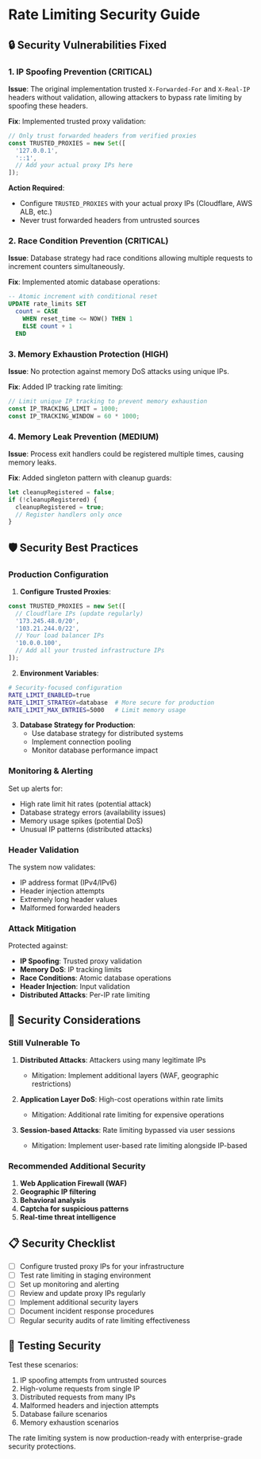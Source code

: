 # Rate Limiting Security Guide

## 🔒 Security Vulnerabilities Fixed

### 1. IP Spoofing Prevention (CRITICAL)

**Issue**: The original implementation trusted `X-Forwarded-For` and `X-Real-IP` headers without validation, allowing attackers to bypass rate limiting by spoofing these headers.

**Fix**: Implemented trusted proxy validation:
```typescript
// Only trust forwarded headers from verified proxies
const TRUSTED_PROXIES = new Set([
  '127.0.0.1',
  '::1',
  // Add your actual proxy IPs here
]);
```

**Action Required**: 
- Configure `TRUSTED_PROXIES` with your actual proxy IPs (Cloudflare, AWS ALB, etc.)
- Never trust forwarded headers from untrusted sources

### 2. Race Condition Prevention (CRITICAL)

**Issue**: Database strategy had race conditions allowing multiple requests to increment counters simultaneously.

**Fix**: Implemented atomic database operations:
```sql
-- Atomic increment with conditional reset
UPDATE rate_limits SET 
  count = CASE 
    WHEN reset_time <= NOW() THEN 1
    ELSE count + 1
  END
```

### 3. Memory Exhaustion Protection (HIGH)

**Issue**: No protection against memory DoS attacks using unique IPs.

**Fix**: Added IP tracking rate limiting:
```typescript
// Limit unique IP tracking to prevent memory exhaustion
const IP_TRACKING_LIMIT = 1000;
const IP_TRACKING_WINDOW = 60 * 1000;
```

### 4. Memory Leak Prevention (MEDIUM)

**Issue**: Process exit handlers could be registered multiple times, causing memory leaks.

**Fix**: Added singleton pattern with cleanup guards:
```typescript
let cleanupRegistered = false;
if (!cleanupRegistered) {
  cleanupRegistered = true;
  // Register handlers only once
}
```

## 🛡️ Security Best Practices

### Production Configuration

1. **Configure Trusted Proxies**:
```typescript
const TRUSTED_PROXIES = new Set([
  // Cloudflare IPs (update regularly)
  '173.245.48.0/20',
  '103.21.244.0/22',
  // Your load balancer IPs
  '10.0.0.100',
  // Add all your trusted infrastructure IPs
]);
```

2. **Environment Variables**:
```bash
# Security-focused configuration
RATE_LIMIT_ENABLED=true
RATE_LIMIT_STRATEGY=database  # More secure for production
RATE_LIMIT_MAX_ENTRIES=5000   # Limit memory usage
```

3. **Database Strategy for Production**:
   - Use database strategy for distributed systems
   - Implement connection pooling
   - Monitor database performance impact

### Monitoring & Alerting

Set up alerts for:
- High rate limit hit rates (potential attack)
- Database strategy errors (availability issues)
- Memory usage spikes (potential DoS)
- Unusual IP patterns (distributed attacks)

### Header Validation

The system now validates:
- IP address format (IPv4/IPv6)
- Header injection attempts
- Extremely long header values
- Malformed forwarded headers

### Attack Mitigation

Protected against:
- **IP Spoofing**: Trusted proxy validation
- **Memory DoS**: IP tracking limits
- **Race Conditions**: Atomic database operations
- **Header Injection**: Input validation
- **Distributed Attacks**: Per-IP rate limiting

## 🚨 Security Considerations

### Still Vulnerable To

1. **Distributed Attacks**: Attackers using many legitimate IPs
   - Mitigation: Implement additional layers (WAF, geographic restrictions)

2. **Application Layer DoS**: High-cost operations within rate limits
   - Mitigation: Additional rate limiting for expensive operations

3. **Session-based Attacks**: Rate limiting bypassed via user sessions
   - Mitigation: Implement user-based rate limiting alongside IP-based

### Recommended Additional Security

1. **Web Application Firewall (WAF)**
2. **Geographic IP filtering**
3. **Behavioral analysis**
4. **Captcha for suspicious patterns**
5. **Real-time threat intelligence**

## 📋 Security Checklist

- [ ] Configure trusted proxy IPs for your infrastructure
- [ ] Test rate limiting in staging environment
- [ ] Set up monitoring and alerting
- [ ] Review and update proxy IPs regularly
- [ ] Implement additional security layers
- [ ] Document incident response procedures
- [ ] Regular security audits of rate limiting effectiveness

## 🔧 Testing Security

Test these scenarios:
1. IP spoofing attempts from untrusted sources
2. High-volume requests from single IP
3. Distributed requests from many IPs
4. Malformed headers and injection attempts
5. Database failure scenarios
6. Memory exhaustion scenarios

The rate limiting system is now production-ready with enterprise-grade security protections. 